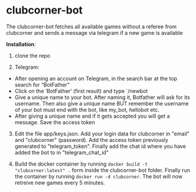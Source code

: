 # clubcorner-bot

The clubcorner-bot fetches all available games without a referee from clubcorner and sends a message via telegram if a new game is available

**Installation**:
1. clone the repo

2. Telegram:
  - After opening an account on Telegram, in the search bar at the top search for “BotFather”
  - Click on the ‘BotFather’ (first result) and type `/newbot
  - Give a unique name to your bot. After naming it, Botfather will ask for its username. Then also give a unique name BUT remember the username of your bot must end with the bot, like my_bot, hellobot etc.
  - After giving a unique name and if it gets accepted you will get a message. Save the access token

3. Edit the file app/keys.json. Add your login data for clubcorner in "email" and "clubcorner" (password). Add the access token previously generated to "telegram_token". Finally add the chat id where you have added the bot to in "telegram_chat_id"

4. Build the docker container by running `docker build -t "clubcorner:latest" .` form inside the clubcorner-bot folder. Finally run the container by running `docker run -d clubcorner`. The bot will now retreive new games every 5 minutes.
